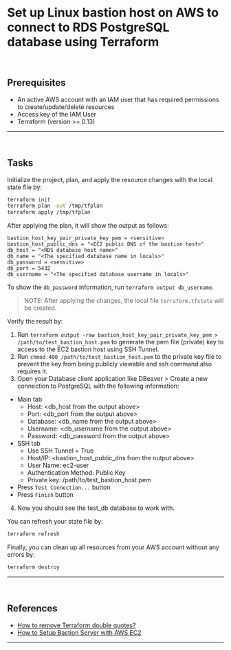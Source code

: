 # Set up Linux bastion host on AWS to connect to RDS PostgreSQL database using Terraform

&nbsp;

## Prerequisites

- An active AWS account with an IAM user that has required permissions to create/update/delete resources
- Access key of the IAM User
- Terraform (version >= 0.13)

---

&nbsp;

## Tasks

Initialize the project, plan, and apply the resource changes with the local state file by:
```sh
terraform init
terraform plan -out /tmp/tfplan
terraform apply /tmp/tfplan
```

After applying the plan, it will show the output as follows:
```
bastion_host_key_pair_private_key_pem = <sensitive>
bastion_host_public_dns = "<EC2 public DNS of the bastion host>"
db_host = "<RDS database host name>"
db_name = "<The specified database name in locals>"
db_password = <sensitive>
db_port = 5432
db_username = "<The specified database username in locals>"
```

To show the `db_password` information, run `terraform output db_username`.

> NOTE: After applying the changes, the local file `terraform.tfstate` will be created.

Verify the result by:
1. Run `terraform output -raw bastion_host_key_pair_private_key_pem > /path/to/test_bastion_host.pem` to generate the pem file (private) key to access to the EC2 bastion host using SSH Tunnel.
2. Run `chmod 400 /path/to/test_bastion_host.pem` to the private key file to prevent the key from being publicly viewable and ssh command also requires it.
3. Open your Database client application like DBeaver > Create a new connection to PostgreSQL with the following information:
  - Main tab
    - Host: <db_host from the output above>
    - Port: <db_port from the output above>
    - Database: <db_name from the output above>
    - Username: <db_username from the output above>
    - Password: <db_password from the output above>
  - SSH tab
    - Use SSH Tunnel = True
    - Host/IP: <bastion_host_public_dns from the output above>
    - User Name: ec2-user
    - Authentication Method: Public Key
    - Private key: /path/to/test_bastion_host.pem
  - Press `Test Connection...` button
  - Press `Finish` button
4. Now you should see the test_db database to work with.

You can refresh your state file by:
```sh
terraform refresh
```

Finally, you can clean up all resources from your AWS account without any errors by:
```sh
terraform destroy
```

---

&nbsp;

## References

- [How to remove Terraform double quotes?](https://stackoverflow.com/questions/66935287/how-to-remove-terraform-double-quotes)
- [How to Setup Bastion Server with AWS EC2](https://medium.com/codex/how-to-setup-bastion-server-with-aws-ec2-b1590d2ff815)

---
